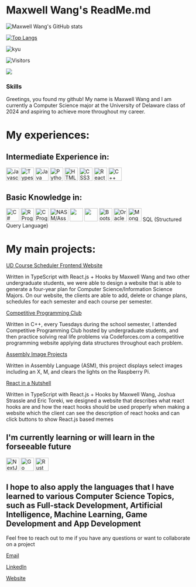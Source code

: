 # Maxwell Wang's ReadMe.md
![Maxwell Wang's GitHub stats](https://github-readme-stats.vercel.app/api?username=mwang840&theme=dark&show_icons=true)

[![Top Langs](https://github-readme-stats.vercel.app/api/top-langs/?username=mwang840&exclude_repo=Population-Analysis&theme=darcula)](https://github.com/mwang840/github-readme-stats)

![kyu](https://www.codewars.com/users/draco_635/badges/micro)

![Visitors](https://api.visitorbadge.io/api/visitors?path=https%3A%2F%2Fgithub.com%2Fmwang840%2Fmwang840&label=Viewers&countColor=%23263759)

<a href="https://www.github.com/mwang" target="_blank" rel="noreferrer"><img
src="https://img.shields.io/github/followers/mwang840?color=blue&label=Github%20Followers&logoColor=blue&style=social" /></a>
### Skills


 
Greetings, you found my github! My name is Maxwell Wang and I am currently a Computer Science major at the University of Delaware class of 2024 and aspiring to achieve more throughout my career.

<h1>My experiences:</h1>

<h2>Intermediate Experience in: </h2>
<p align="left">
<a href="https://developer.mozilla.org/en-US/docs/Web/JavaScript" target="_blank" rel="noreferrer"><img src="https://raw.githubusercontent.com/danielcranney/readme-generator/main/public/icons/skills/javascript-colored.svg" width="36" height="36" alt="Javascript" /></a>
 <a href="https://www.typescriptlang.org/" target="_blank" rel="noreferrer"><img src="https://raw.githubusercontent.com/danielcranney/readme-generator/main/public/icons/skills/typescript-colored.svg" width="36" height="36" alt="Typescript" /></a>
 <a href="https://www.oracle.com/java/" target="_blank" rel="noreferrer"><img src="https://raw.githubusercontent.com/danielcranney/readme-generator/main/public/icons/skills/java-colored.svg" width="36" height="36" alt="Java" /></a>
 <a href="https://www.python.org/" target="_blank" rel="noreferrer"><img src="https://raw.githubusercontent.com/danielcranney/readme-generator/main/public/icons/skills/python-colored.svg" width="36" height="36" alt="Python" /></a>
 <a href="https://developer.mozilla.org/en-US/docs/Glossary/HTML5" target="_blank" rel="noreferrer"><img src="https://raw.githubusercontent.com/danielcranney/readme-generator/main/public/icons/skills/html5-colored.svg" width="36" height="36" alt="HTML5" /></a>
 <a href="https://www.w3.org/TR/CSS/#css" target="_blank" rel="noreferrer"><img src="https://raw.githubusercontent.com/danielcranney/readme-generator/main/public/icons/skills/css3-colored.svg" width="36" height="36" alt="CSS3" /></a>
 <a href="https://reactjs.org/" target="_blank" rel="noreferrer"><img src="https://raw.githubusercontent.com/danielcranney/readme-generator/main/public/icons/skills/react-colored.svg" width="36" height="36" alt="React" /></a>
 <a href="https://cplusplus.com/" target="_blank" rel="noreferrer"><img src="https://upload.wikimedia.org/wikipedia/commons/1/18/ISO_C%2B%2B_Logo.svg" width="36" height="36" alt="C++"/></a>
<h2>Basic Knowledge in:</h2>
 <p align="left">
 <a href="https://docs.microsoft.com/en-us/dotnet/csharp/" target="_blank" rel="noreferrer"><img src="https://raw.githubusercontent.com/danielcranney/readme-generator/main/public/icons/skills/csharp-colored.svg" width="36" height="36" alt="C#" /></a>
 <a href="https://www.r-project.org/" target="_blank" rel="noreferrer"><img src="https://www.vectorlogo.zone/logos/r-project/r-project-official.svg" width="36" height="36" alt="R Programming"/></a>
  <a href="https://www.cprogramming.com/" target="_blank" rel="noreferrer"><img src="https://upload.wikimedia.org/wikipedia/commons/1/18/C_Programming_Language.svg" width="36" height="36" alt="C Programming"/></a>
 <a href="https://www.nasm.us/"><img src="https://upload.wikimedia.org/wikipedia/commons/4/48/Netwide_Assembler.svg" width="50" height="36" alt="NASM/Assembly Language/x86 Assembly"></a>
 <a href="https://numpy.org/" target="_blank" rel="noreferrer"><img src="https://upload.wikimedia.org/wikipedia/commons/3/31/NumPy_logo_2020.svg" width="36" height="36"/></a> 
<a href="https://pandas.pydata.org/" target="blank" rel="noreferrer"><img src="https://upload.wikimedia.org/wikipedia/commons/e/ed/Pandas_logo.svg" width="36" height="36"/></a>  
<a href="https://getbootstrap.com/" target="_blank" rel="noreferrer"><img src="https://raw.githubusercontent.com/danielcranney/readme-generator/main/public/icons/skills/bootstrap-colored.svg" width="36" height="36" alt="Bootstrap" /></a>  
<a href="https://www.oracle.com/uk/index.html" target="_blank" rel="noreferrer"><img src="https://raw.githubusercontent.com/danielcranney/readme-generator/main/public/icons/skills/oracle-colored.svg" width="36" height="36" alt="Oracle" /></a>
<a href="https://www.mongodb.com/" target="_blank" rel="noreferrer"><img src="https://raw.githubusercontent.com/danielcranney/readme-generator/main/public/icons/skills/mongodb-colored.svg" width="36" height="36" alt="MongoDB" /></a>
SQL (Structured Query Language)


<h1>My main projects:</h1>

[UD Course Scheduler Frontend Website](https://github.com/UD-CISC275-S22/cis-scheduler-team-007)

<p>Written in TypeScript with React.js + Hooks by Maxwell Wang and two other undergraduate students, we were able to design a website that is able to generate a four-year plan for Computer Science/Information Science Majors. On our website, the clients are able to add, delete or change plans, schedules for each semester and each course per semester. </p>
 

[Competitive Programming Club](https://github.com/mwang840/CompetiveProgramming)

<p>Written in C++, every Tuesdays during the school semester, I attended Competitive Programming Club hosted by undergraduate students, and then practice solving real life problems via Codeforces.com a competitive programming website applying data structures throughout each problem.</p>


[Assembly Image Projects](https://github.com/mwang840/AssemblyProjects)

<p>Written in Assembly Language (ASM), this project displays select images including an X, M, and clears the lights on the Raspberry Pi.</p>

[React in a Nutshell](https://github.com/mwang840/React-In-A-nutshell)

<p>Written in TypeScript with React.js + Hooks by Maxwell Wang, Joshua Strassle and Eric Toreki, we designed a website that describes what react hooks are and how the react hooks should be used properly when making a website which the client can see the description of react hooks and can click buttons to show React.js based memes</p>


<h2> I'm currently learning or will learn in the forseeable future</h2>
<a href="https://nextjs.org/docs" target="_blank" rel="noreferrer"><img src="https://raw.githubusercontent.com/danielcranney/readme-generator/main/public/icons/skills/nextjs-colored.svg" width="36" height="36" alt="NextJs" /></a>
<a href="https://go.dev/doc/" target="_blank" rel="noreferrer"><img src="https://raw.githubusercontent.com/danielcranney/readme-generator/main/public/icons/skills/go-colored.svg" width="36" height="36" alt="Go" /></a>
 <a href="https://www.rust-lang.org/" target="_blank" rel="noreferrer"><img src="https://upload.wikimedia.org/wikipedia/commons/d/d5/Rust_programming_language_black_logo.svg" width="36" height="36" alt="Rust Programming"></a>
 
<h2>I hope to also apply the languages that I have learned to various Computer Science Topics, such as Full-stack Development, Artificial Intelligence, Machine Learning, Game Development and App Development</h2>

Feel free to reach out to me if you have any questions or want to collaborate on a project

[Email](mailto:maxwang@udel.edu)

[LinkedIn](https://www.linkedin.com/in/maxwell-wang-02595a1b9/)

[Website](https://mwang840.github.io/maxwang/)


